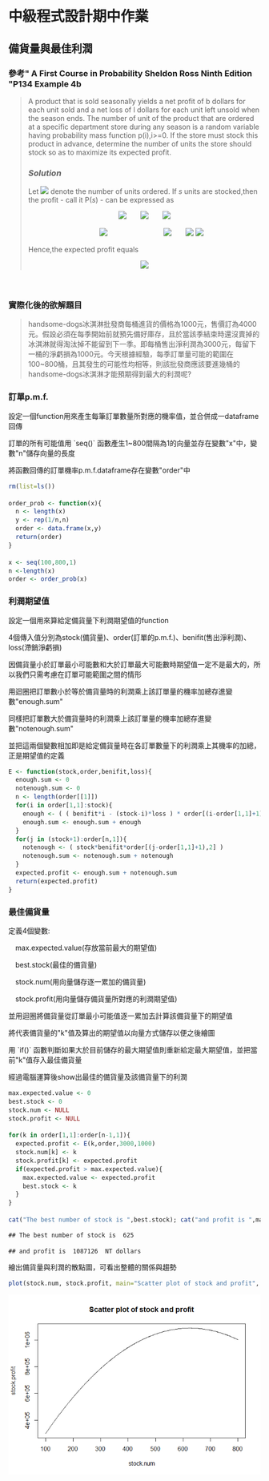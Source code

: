 中級程式設計期中作業
================

**備貨量與最佳利潤**
--------------------

### 參考" A First Course in Probability Sheldon Ross Ninth Edition "P134 Example 4b

> A product that is sold seasonally yields a net profit of b dollars for each unit sold and a net loss of l dollars for each unit left unsold when the season ends. The number of unit of the product that are ordered at a specific department store during any season is a random variable having probability mass function p(i),i&gt;=0. If the store must stock this product in advance, determine the number of units the store should stock so as to maximize its expected profit.
>
> ### *Solution*
>
> Let <img src="http://chart.googleapis.com/chart?cht=tx&chl=\mathbf{X}"> denote the number of units ordered. If *s* units are stocked,then the profit - call it P(*s*) - can be expressed as
> <center><img src="http://chart.googleapis.com/chart?cht=tx&chl=P\left(s\right)=b\mathbf{X}-\left(s-\mathbf{X}\right)l">　　<img src="http://chart.googleapis.com/chart?cht=tx&chl=\mathbf{if}">　　<img src="http://chart.googleapis.com/chart?cht=tx&chl=\mathbf{X}\leq+s"></center>
> <p><center>　　<img src="http://chart.googleapis.com/chart?cht=tx&chl==sb">　　　　　　　　<img src="http://chart.googleapis.com/chart?cht=tx&chl=\mathbf{if}">　　<img src="http://chart.googleapis.com/chart?cht=tx&chl=\mathbf{X}&gt;"> <img src="http://chart.googleapis.com/chart?cht=tx&chl=s"></center>
> <p>
> Hence,the expected profit equals
> 
> <center> <img src="http://chart.googleapis.com/chart?cht=tx&chl=E\left[P\left(s\right)\right]=\sum_{i=0}^{s}\left[bi-\left(s-i\right)l\right]p\left(i\right)+\sum_{i=s+1}^{\infty}sbp\left(i\right)" </center>
> 
 　 　 　

### 實際化後的欲解題目

> handsome-dogs冰淇淋批發商每桶進貨的價格為1000元，售價訂為4000元。假設必須在每季開始前就預先備好庫存，且於當該季結束時還沒賣掉的冰淇淋就得淘汰掉不能留到下一季。即每桶售出淨利潤為3000元，每留下一桶的淨虧損為1000元。今天根據經驗，每季訂單量可能的範圍在100~800桶，且其發生的可能性均相等，則該批發商應該要進幾桶的handsome-dogs冰淇淋才能預期得到最大的利潤呢?

### 訂單p.m.f.

<p>
設定一個function用來產生每筆訂單數量所對應的機率值，並合併成一dataframe回傳
<p>
訂單的所有可能值用 `seq()` 函數產生1~800間隔為1的向量並存在變數"x"中，變數"n"儲存向量的長度
<p>
將函數回傳的訂單機率p.m.f.dataframe存在變數"order"中
<p>
  
``` r
rm(list=ls())

order_prob <- function(x){
  n <- length(x)
  y <- rep(1/n,n)
  order <- data.frame(x,y)
  return(order)
}

x <- seq(100,800,1)
n <-length(x)
order <- order_prob(x)
```

### 利潤期望值

<p>
設定一個用來算給定備貨量下利潤期望值的function
<p>
4個傳入值分別為stock(備貨量)、order(訂單的p.m.f.)、benifit(售出淨利潤)、loss(滯銷淨虧損)
<p>
因備貨量小於訂單最小可能數和大於訂單最大可能數時期望值一定不是最大的，所以我們只需考慮在訂單可能範圍之間的情形
<p>
用迴圈把訂單數小於等於備貨量時的利潤乘上該訂單量的機率加總存進變數"enough.sum"
<p>
同樣把訂單數大於備貨量時的利潤乘上該訂單量的機率加總存進變數"notenough.sum"
<p>
並把這兩個變數相加即是給定備貨量時在各訂單數量下的利潤乘上其機率的加總，正是期望值的定義
<p>
  
``` r
E <- function(stock,order,benifit,loss){
  enough.sum <- 0
  notenough.sum <- 0
  n <- length(order[[1]])
  for(i in order[1,1]:stock){ 
    enough <- ( ( benifit*i - (stock-i)*loss ) * order[(i-order[1,1]+1),2] )
    enough.sum <- enough.sum + enough
  }
  for(j in (stock+1):order[n,1]){
    notenough <- ( stock*benifit*order[(j-order[1,1]+1),2] )
    notenough.sum <- notenough.sum + notenough
  }   
  expected.profit <- enough.sum + notenough.sum
  return(expected.profit)
}
```

### 最佳備貨量

<p>
定義4個變數:
<p>
　max.expected.value(存放當前最大的期望值)
<p>
　best.stock(最佳的備貨量)
<p>
　stock.num(用向量儲存逐一累加的備貨量)
<p>
　stock.profit(用向量儲存備貨量所對應的利潤期望值)
<p>
並用迴圈將備貨量從訂單最小可能值逐一累加去計算該備貨量下的期望值
<p>
將代表備貨量的"k"值及算出的期望值以向量方式儲存以便之後繪圖
<p>
用 `if()` 函數判斷如果大於目前儲存的最大期望值則重新給定最大期望值，並把當前"k"值存入最佳備貨量
<p>
經過電腦運算後show出最佳的備貨量及該備貨量下的利潤
<p>
  
``` r
max.expected.value <- 0
best.stock <- 0
stock.num <- NULL
stock.profit <- NULL

for(k in order[1,1]:order[n-1,1]){
  expected.profit <- E(k,order,3000,1000)
  stock.num[k] <- k
  stock.profit[k] <- expected.profit
  if(expected.profit > max.expected.value){
    max.expected.value <- expected.profit
    best.stock <- k
  }
}

cat("The best number of stock is ",best.stock); cat("and profit is ",max.expected.value," NT dollars")
```

    ## The best number of stock is  625

    ## and profit is  1087126  NT dollars

繪出備貨量與利潤的散點圖，可看出整體的關係與趨勢

``` r
plot(stock.num, stock.profit, main="Scatter plot of stock and profit", type='l')
```

![](https://raw.githubusercontent.com/SundayDonghuLight/Statistical-Software-R/master/Probability_Stocking%20Problem/figure-markdown_github/unnamed-chunk-4-1.png)

